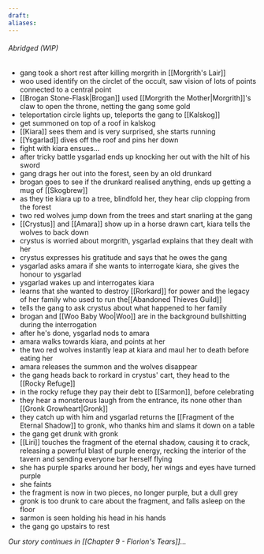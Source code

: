 ```yaml
---
draft: 
aliases:
---
```

###### Abridged (WIP)
- gang took a short rest after killing morgrith in [[Morgrith's Lair]]
- woo used identify on the circlet of the occult, saw vision of lots of points connected to a central point
- [[Brogan Stone-Flask|Brogan]] used [[Morgrith the Mother|Morgrith]]'s claw to open the throne, netting the gang some gold
- teleportation circle lights up, teleports the gang to [[Kalskog]]
- get summoned on top of a roof in kalskog
- [[Kiara]] sees them and is very surprised, she starts running
- [[Ysgarlad]] dives off the roof and pins her down
- fight with kiara ensues...
- after tricky battle ysgarlad ends up knocking her out with the hilt of his sword
- gang drags her out into the forest, seen by an old drunkard
- brogan goes to see if the drunkard realised anything, ends up getting a mug of [[Skogbrew]]
- as they tie kiara up to a tree, blindfold her, they hear clip clopping from the forest
- two red wolves jump down from the trees and start snarling at the gang
- [[Crystus]] and [[Amara]] show up in a horse drawn cart, kiara tells the wolves to back down
- crystus is worried about morgrith, ysgarlad explains that they dealt with her
- crystus expresses his gratitude and says that he owes the gang
- ysgarlad asks amara if she wants to interrogate kiara, she gives the honour to ysgarlad
- ysgarlad wakes up and interrogates kiara
- learns that she wanted to destroy [[Rorkard]] for power and the legacy of her family who used to run the[[Abandoned Thieves Guild]]
- tells the gang to ask crystus about what happened to her family
- brogan and [[Woo Baby Woo|Woo]] are in the background bullshitting during the interrogation
- after he's done, ysgarlad nods to amara
- amara walks towards kiara, and points at her
- the two red wolves instantly leap at kiara and maul her to death before eating her
- amara releases the summon and the wolves disappear
- the gang heads back to rorkard in crystus' cart, they head to the [[Rocky Refuge]]
- in the rocky refuge they pay their debt to [[Sarmon]], before celebrating
- they hear a monsterous laugh from the entrance, its none other than [[Gronk Growheart|Gronk]]
- they catch up with him and ysgarlad returns the [[Fragment of the Eternal Shadow]] to gronk, who thanks him and slams it down on a table
- the gang get drunk with gronk
- [[Liri]] touches the fragment of the eternal shadow, causing it to crack, releasing a powerful blast of purple energy, recking the interior of the tavern and sending everyone bar herself flying
- she has purple sparks around her body, her wings and eyes have turned purple
- she faints
- the fragment is now in two pieces, no longer purple, but a dull grey
- gronk is too drunk to care about the fragment, and falls asleep on the floor
- sarmon is seen holding his head in his hands
- the gang go upstairs to rest

*Our story continues in [[Chapter 9 - Florion's Tears]]...*
